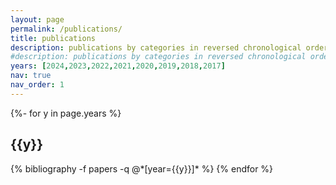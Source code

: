 ```yaml
---
layout: page
permalink: /publications/
title: publications
description: publications by categories in reversed chronological order.
#description: publications by categories in reversed chronological order. generated by jekyll-scholar.
years: [2024,2023,2022,2021,2020,2019,2018,2017]
nav: true
nav_order: 1
---
```

<!-- _pages/publications.md -->
<div class="publications">

{%- for y in page.years %}
  <h2 class="year">{{y}}</h2>
  {% bibliography -f papers -q @*[year={{y}}]* %}
{% endfor %}

</div>
